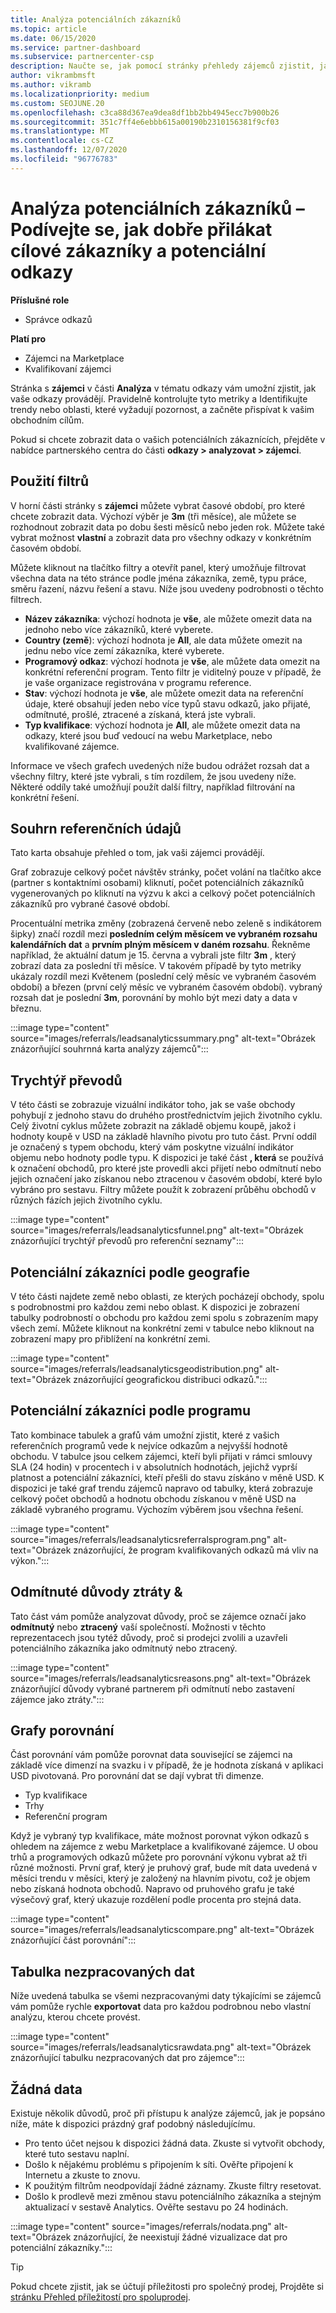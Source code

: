 ```yaml
---
title: Analýza potenciálních zákazníků
ms.topic: article
ms.date: 06/15/2020
ms.service: partner-dashboard
ms.subservice: partnercenter-csp
description: Naučte se, jak pomocí stránky přehledy zájemců zjistit, jak dobře zaznamenáte pozornost cílovým zákazníkům a generujete reference.
author: vikrambmsft
ms.author: vikramb
ms.localizationpriority: medium
ms.custom: SEOJUNE.20
ms.openlocfilehash: c3ca88d367ea9dea8df1bb2bb4945ecc7b900b26
ms.sourcegitcommit: 351c7ff4e6ebbb615a00190b2310156381f9cf03
ms.translationtype: MT
ms.contentlocale: cs-CZ
ms.lasthandoff: 12/07/2020
ms.locfileid: "96776783"
---
```

# <a name="analyze-your-leads---see-how-well-you-attract-target-customers-and-potential-referrals"></a>Analýza potenciálních zákazníků – Podívejte se, jak dobře přilákat cílové zákazníky a potenciální odkazy
<!-- 
https://go.microsoft.com/fwlink/?linkid=849120
-->

**Příslušné role**

- Správce odkazů

**Platí pro**

- Zájemci na Marketplace
- Kvalifikovaní zájemci

Stránka s **zájemci** v části **Analýza** v tématu odkazy vám umožní zjistit, jak vaše odkazy provádějí. Pravidelně kontrolujte tyto metriky a Identifikujte trendy nebo oblasti, které vyžadují pozornost, a začněte přispívat k vašim obchodním cílům.

Pokud si chcete zobrazit data o vašich potenciálních zákaznících, přejděte v nabídce partnerského centra do části **odkazy > analyzovat > zájemci**.

## <a name="apply-filters"></a>Použití filtrů

V horní části stránky s **zájemci** můžete vybrat časové období, pro které chcete zobrazit data. Výchozí výběr je **3m** (tři měsíce), ale můžete se rozhodnout zobrazit data po dobu šesti měsíců nebo jeden rok. Můžete také vybrat možnost **vlastní** a zobrazit data pro všechny odkazy v konkrétním časovém období.

Můžete kliknout na tlačítko filtry a otevřít panel, který umožňuje filtrovat všechna data na této stránce podle jména zákazníka, země, typu práce, směru řazení, názvu řešení a stavu. Níže jsou uvedeny podrobnosti o těchto filtrech.

- **Název zákazníka**: výchozí hodnota je **vše**, ale můžete omezit data na jednoho nebo více zákazníků, které vyberete.
- **Country (země**): výchozí hodnota je **All**, ale data můžete omezit na jednu nebo více zemí zákazníka, které vyberete.
- **Programový odkaz**: výchozí hodnota je **vše**, ale můžete data omezit na konkrétní referenční program. Tento filtr je viditelný pouze v případě, že je vaše organizace registrována v programu reference.
- **Stav**: výchozí hodnota je **vše**, ale můžete omezit data na referenční údaje, které obsahují jeden nebo více typů stavu odkazů, jako přijaté, odmítnuté, prošlé, ztracené a získaná, která jste vybrali.
- **Typ kvalifikace**: výchozí hodnota je **All**, ale můžete omezit data na odkazy, které jsou buď vedoucí na webu Marketplace, nebo kvalifikované zájemce.

Informace ve všech grafech uvedených níže budou odrážet rozsah dat a všechny filtry, které jste vybrali, s tím rozdílem, že jsou uvedeny níže. Některé oddíly také umožňují použít další filtry, například filtrování na konkrétní řešení.

## <a name="referrals-summary"></a>Souhrn referenčních údajů

Tato karta obsahuje přehled o tom, jak vaši zájemci provádějí.

Graf zobrazuje celkový počet návštěv stránky, počet volání na tlačítko akce (partner s kontaktními osobami) kliknutí, počet potenciálních zákazníků vygenerovaných po kliknutí na výzvu k akci a celkový počet potenciálních zákazníků pro vybrané časové období.

Procentuální metrika změny (zobrazená červeně nebo zeleně s indikátorem šipky) značí rozdíl mezi **posledním celým měsícem ve vybraném rozsahu kalendářních dat** a **prvním plným měsícem v daném rozsahu**. Řekněme například, že aktuální datum je 15. června a vybrali jste filtr **3m** , který zobrazí data za poslední tři měsíce. V takovém případě by tyto metriky ukázaly rozdíl mezi Květenem (poslední celý měsíc ve vybraném časovém období) a březen (první celý měsíc ve vybraném časovém období). vybraný rozsah dat je poslední **3m**, porovnání by mohlo být mezi daty a data v březnu.

:::image type="content" source="images/referrals/leadsanalyticssummary.png" alt-text="Obrázek znázorňující souhrnná karta analýzy zájemců":::

## <a name="conversion-funnel"></a>Trychtýř převodů

V této části se zobrazuje vizuální indikátor toho, jak se vaše obchody pohybují z jednoho stavu do druhého prostřednictvím jejich životního cyklu. Celý životní cyklus můžete zobrazit na základě objemu koupě, jakož i hodnoty koupě v USD na základě hlavního pivotu pro tuto část. První oddíl je označený s typem obchodu, který vám poskytne vizuální indikátor objemu nebo hodnoty podle typu. K dispozici je také část **, která** se používá k označení obchodů, pro které jste provedli akci přijetí nebo odmítnutí nebo jejich označení jako získanou nebo ztracenou v časovém období, které bylo vybráno pro sestavu. Filtry můžete použít k zobrazení průběhu obchodů v různých fázích jejich životního cyklu.

:::image type="content" source="images/referrals/leadsanalyticsfunnel.png" alt-text="Obrázek znázorňující trychtýř převodů pro referenční seznamy":::

## <a name="leads-by-geography"></a>Potenciální zákazníci podle geografie

V této části najdete země nebo oblasti, ze kterých pocházejí obchody, spolu s podrobnostmi pro každou zemi nebo oblast. K dispozici je zobrazení tabulky podrobností o obchodu pro každou zemi spolu s zobrazením mapy všech zemí. Můžete kliknout na konkrétní zemi v tabulce nebo kliknout na zobrazení mapy pro přiblížení na konkrétní zemi.

:::image type="content" source="images/referrals/leadsanalyticsgeodistribution.png" alt-text="Obrázek znázorňující geografickou distribuci odkazů.":::

## <a name="leads-by-program"></a>Potenciální zákazníci podle programu

Tato kombinace tabulek a grafů vám umožní zjistit, které z vašich referenčních programů vede k nejvíce odkazům a nejvyšší hodnotě obchodu.
V tabulce jsou celkem zájemci, kteří byli přijati v rámci smlouvy SLA (24 hodin) v procentech i v absolutních hodnotách, jejichž vyprší platnost a potenciální zákazníci, kteří přešli do stavu získáno v měně USD. K dispozici je také graf trendu zájemců napravo od tabulky, která zobrazuje celkový počet obchodů a hodnotu obchodu získanou v měně USD na základě vybraného programu. Výchozím výběrem jsou všechna řešení.

:::image type="content" source="images/referrals/leadsanalyticsreferralsprogram.png" alt-text="Obrázek znázorňující, že program kvalifikovaných odkazů má vliv na výkon.":::

## <a name="declined--lost-reasons"></a>Odmítnuté důvody ztráty &

Tato část vám pomůže analyzovat důvody, proč se zájemce označí jako **odmítnutý** nebo **ztracený** vaší společností. Možnosti v těchto reprezentacech jsou tytéž důvody, proč si prodejci zvolili a uzavřeli potenciálního zákazníka jako odmítnutý nebo ztracený.

:::image type="content" source="images/referrals/leadsanalyticsreasons.png" alt-text="Obrázek znázorňující důvody vybrané partnerem při odmítnutí nebo zastavení zájemce jako ztráty.":::

## <a name="comparison-charts"></a>Grafy porovnání

Část porovnání vám pomůže porovnat data související se zájemci na základě více dimenzí na svazku i v případě, že je hodnota získaná v aplikaci USD pivotovaná.
Pro porovnání dat se dají vybrat tři dimenze.

- Typ kvalifikace
- Trhy
- Referenční program

Když je vybraný typ kvalifikace, máte možnost porovnat výkon odkazů s ohledem na zájemce z webu Marketplace a kvalifikované zájemce. U obou trhů a programových odkazů můžete pro porovnání výkonu vybrat až tři různé možnosti. První graf, který je pruhový graf, bude mít data uvedená v měsíci trendu v měsíci, který je založený na hlavním pivotu, což je objem nebo získaná hodnota obchodů. Napravo od pruhového grafu je také výsečový graf, který ukazuje rozdělení podle procenta pro stejná data.

:::image type="content" source="images/referrals/leadsanalyticscompare.png" alt-text="Obrázek znázorňující část porovnání":::

## <a name="raw-data-table"></a>Tabulka nezpracovaných dat

Níže uvedená tabulka se všemi nezpracovanými daty týkajícími se zájemců vám pomůže rychle **exportovat** data pro každou podrobnou nebo vlastní analýzu, kterou chcete provést.

:::image type="content" source="images/referrals/leadsanalyticsrawdata.png" alt-text="Obrázek znázorňující tabulku nezpracovaných dat pro zájemce":::

## <a name="no-data"></a>Žádná data

Existuje několik důvodů, proč při přístupu k analýze zájemců, jak je popsáno níže, máte k dispozici prázdný graf podobný následujícímu.

- Pro tento účet nejsou k dispozici žádná data. Zkuste si vytvořit obchody, které tuto sestavu naplní.
- Došlo k nějakému problému s připojením k síti. Ověřte připojení k Internetu a zkuste to znovu.
- K použitým filtrům neodpovídají žádné záznamy. Zkuste filtry resetovat.
- Došlo k prodlevě mezi změnou stavu potenciálního zákazníka a stejným aktualizací v sestavě Analytics. Ověřte sestavu po 24 hodinách.

:::image type="content" source="images/referrals/nodata.png" alt-text="Obrázek znázorňující, že neexistují žádné vizualizace dat pro potenciální zákazníky.":::

> [!TIP]
> Pokud chcete zjistit, jak se účtují příležitosti pro společný prodej, Projděte si [stránku Přehled příležitostí pro spoluprodej](referral-insights.md).

